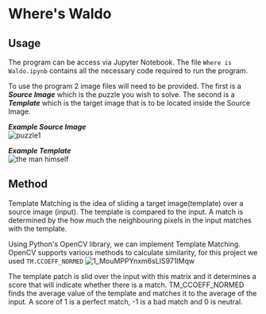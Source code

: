 # Where's Waldo

## Usage
The program can be access via Jupyter Notebook. The file `Where is Waldo.ipynb` contains all the necessary code required to run the program.<br/> 

To use the program 2 image files will need to be provided. The first is a ***Source Image*** which is the puzzle you wish to solve. The second is a ***Template*** which is the target image that is to be located inside the Source Image.

***Example Source Image***  
![puzzle1](https://user-images.githubusercontent.com/78133830/111909772-2cb6ca80-8a91-11eb-8b5b-57e90b82cb06.jpg)

***Example Template***  
![the man himself](https://user-images.githubusercontent.com/78133830/111909794-3dffd700-8a91-11eb-845c-565e01a3d738.png)


## Method

Template Matching is the idea of sliding a target image(template) over a source image (input). The template is compared to the input. A match is determined by the how much the neighbouring pixels in the input matches with the template.

Using Python's OpenCV library, we can implement Template Matching. OpenCV supports various methods to calculate similarity, for this project we used `TM.CCOEFF_NORMED`
![1_MouMPPYnxm6sLIS971lMqw](https://user-images.githubusercontent.com/78133830/111910418-de56fb00-8a93-11eb-8be9-28ef3ee244e7.png)

The template patch is slid over the input with this matrix and it determines a score that will indicate whether there is a match. TM_CCOEFF_NORMED finds the average value of the template and matches it to the average of the input. A score of 1 is a perfect match, -1 is a bad match and 0 is neutral.
